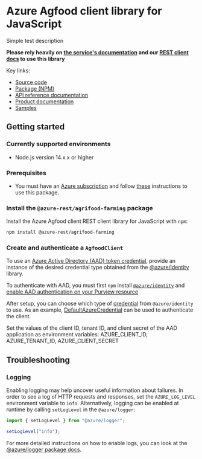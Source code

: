# Azure Agfood client library for JavaScript

Simple test description

**Please rely heavily on [the service's documentation](https://azure.microsoft.com/en-us/services/purview/) and our [REST client docs](https://github.com/Azure/azure-sdk-for-js/blob/main/documentation/rest-clients.md) to use this library**

Key links:

- [Source code](https://github.com/Azure/azure-sdk-for-js/tree/main/sdk/agrifood/agrifood-farming-rest)
- [Package (NPM)](https://www.npmjs.com/package/@azure-rest/agrifood-farming)
- [API reference documentation](https://docs.microsoft.com/javascript/api/@azure-rest/agrifood-farming?view=azure-node-preview)
- [Product documentation](https://azure.microsoft.com/en-us/services/purview/)
- [Samples](https://github.com/Azure/azure-sdk-for-js/tree/main/sdk/agrifood/agrifood-farming-rest/samples)

## Getting started

### Currently supported environments

- Node.js version 14.x.x or higher

### Prerequisites

- You must have an [Azure subscription](https://azure.microsoft.com/free/) and follow [these](https://docs.microsoft.com/en-us/azure/purview/create-catalog-portal#add-a-security-principal-to-a-data-plane-role) instructions to use this package.

### Install the `@azure-rest/agrifood-farming` package

Install the Azure Agfood client REST client library for JavaScript with `npm`:

```bash
npm install @azure-rest/agrifood-farming
```

### Create and authenticate a `AgfoodClient`

To use an [Azure Active Directory (AAD) token credential](https://github.com/Azure/azure-sdk-for-js/blob/master/sdk/identity/identity/samples/AzureIdentityExamples.md#authenticating-with-a-pre-fetched-access-token),
provide an instance of the desired credential type obtained from the
[@azure/identity](https://github.com/Azure/azure-sdk-for-js/tree/main/sdk/identity/identity#credentials) library.

To authenticate with AAD, you must first `npm` install [`@azure/identity`](https://www.npmjs.com/package/@azure/identity)  and
[enable AAD authentication on your Purview resource](https://docs.microsoft.com/en-us/azure/purview/create-catalog-portal#add-a-security-principal-to-a-data-plane-role)

After setup, you can choose which type of [credential](https://github.com/Azure/azure-sdk-for-js/tree/main/sdk/identity/identity#credentials) from `@azure/identity` to use.
As an example, [DefaultAzureCredential](https://github.com/Azure/azure-sdk-for-js/tree/main/sdk/identity/identity#defaultazurecredential)
can be used to authenticate the client.

Set the values of the client ID, tenant ID, and client secret of the AAD application as environment variables:
AZURE_CLIENT_ID, AZURE_TENANT_ID, AZURE_CLIENT_SECRET

## Troubleshooting

### Logging

Enabling logging may help uncover useful information about failures. In order to see a log of HTTP requests and responses, set the `AZURE_LOG_LEVEL` environment variable to `info`. Alternatively, logging can be enabled at runtime by calling `setLogLevel` in the `@azure/logger`:

```javascript
import { setLogLevel } from "@azure/logger";

setLogLevel("info");
```

For more detailed instructions on how to enable logs, you can look at the [@azure/logger package docs](https://github.com/Azure/azure-sdk-for-js/tree/main/sdk/core/logger).
